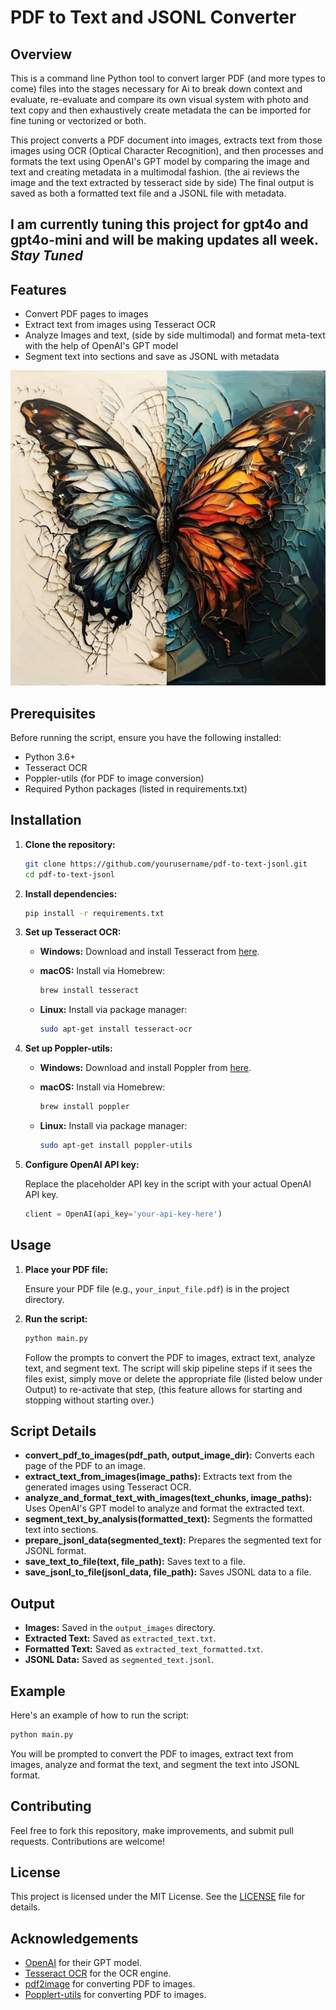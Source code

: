 # PDF to Text and JSONL Converter

## Overview

This is a command line Python tool to convert larger PDF (and more types to come) files into the stages necessary for Ai to break down context and evaluate, re-evaluate and compare its own visual system with photo and text copy and then exhaustively create metadata the can be imported for fine tuning or vectorized or both.  

This project converts a PDF document into images, extracts text from those images using OCR (Optical Character Recognition), and then processes and formats the text using OpenAI's GPT model by comparing the image and text and creating metadata in a multimodal fashion. (the ai reviews the image and the text extracted by tesseract side by side) The final output is saved as both a formatted text file and a JSONL file with metadata.  

## I am currently tuning this project for gpt4o and gpt4o-mini and will be making updates all week. ***Stay Tuned***

## Features

- Convert PDF pages to images
- Extract text from images using Tesseract OCR
- Analyze Images and text, (side by side multimodal) and format meta-text with the help of OpenAI's GPT model
- Segment text into sections and save as JSONL with metadata

![Transform](transform.jpg)

## Prerequisites

Before running the script, ensure you have the following installed:

- Python 3.6+
- Tesseract OCR
- Poppler-utils (for PDF to image conversion)
- Required Python packages (listed in requirements.txt)

## Installation

1. **Clone the repository:**

    ```sh
    git clone https://github.com/yourusername/pdf-to-text-jsonl.git
    cd pdf-to-text-jsonl
    ```

2. **Install dependencies:**

    ```sh
    pip install -r requirements.txt
    ```

3. **Set up Tesseract OCR:**

    - **Windows:** Download and install Tesseract from [here](https://github.com/tesseract-ocr/tesseract/wiki).
    - **macOS:** Install via Homebrew:

      ```sh
      brew install tesseract
      ```
    - **Linux:** Install via package manager:

      ```sh
      sudo apt-get install tesseract-ocr
      ```
4. **Set up Poppler-utils:**

    - **Windows:** Download and install Poppler from [here](http://blog.alivate.com.au/poppler-windows/).
    - **macOS:** Install via Homebrew:

      ```sh
      brew install poppler
      ```
    - **Linux:** Install via package manager:

      ```sh
      sudo apt-get install poppler-utils
      ```

5. **Configure OpenAI API key:**

    Replace the placeholder API key in the script with your actual OpenAI API key.

    ```python
    client = OpenAI(api_key='your-api-key-here')
    ```

## Usage

1. **Place your PDF file:**

    Ensure your PDF file (e.g., `your_input_file.pdf`) is in the project directory.

2. **Run the script:**

    ```sh
    python main.py
    ```

    Follow the prompts to convert the PDF to images, extract text, analyze text, and segment text.
    The script will skip pipeline steps if it sees the files exist, simply move or delete the appropriate file (listed below under Output) to re-activate that step,
    (this feature allows for starting and stopping without starting over.)

## Script Details

- **convert_pdf_to_images(pdf_path, output_image_dir):** Converts each page of the PDF to an image.
- **extract_text_from_images(image_paths):** Extracts text from the generated images using Tesseract OCR.
- **analyze_and_format_text_with_images(text_chunks, image_paths):** Uses OpenAI's GPT model to analyze and format the extracted text.
- **segment_text_by_analysis(formatted_text):** Segments the formatted text into sections.
- **prepare_jsonl_data(segmented_text):** Prepares the segmented text for JSONL format.
- **save_text_to_file(text, file_path):** Saves text to a file.
- **save_jsonl_to_file(jsonl_data, file_path):** Saves JSONL data to a file.

## Output

- **Images:** Saved in the `output_images` directory.
- **Extracted Text:** Saved as `extracted_text.txt`.
- **Formatted Text:** Saved as `extracted_text_formatted.txt`.
- **JSONL Data:** Saved as `segmented_text.jsonl`.

## Example

Here's an example of how to run the script:

```sh
python main.py
```

You will be prompted to convert the PDF to images, extract text from images, analyze and format the text, and segment the text into JSONL format.

## Contributing

Feel free to fork this repository, make improvements, and submit pull requests. Contributions are welcome!

## License

This project is licensed under the MIT License. See the [LICENSE](LICENSE) file for details.

## Acknowledgements

- [OpenAI](https://www.openai.com/) for their GPT model.
- [Tesseract OCR](https://github.com/tesseract-ocr/tesseract) for the OCR engine.
- [pdf2image](https://github.com/Belval/pdf2image) for converting PDF to images.
- [Popplert-utils]([https://github.com/Belval/pdf2image](https://poppler.freedesktop.org/)) for converting PDF to images.

